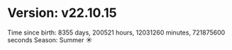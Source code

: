 # Version: v22.10.15
Time since birth: 8355 days, 200521 hours, 12031260 minutes, 721875600 seconds
Season: Summer ☀️
